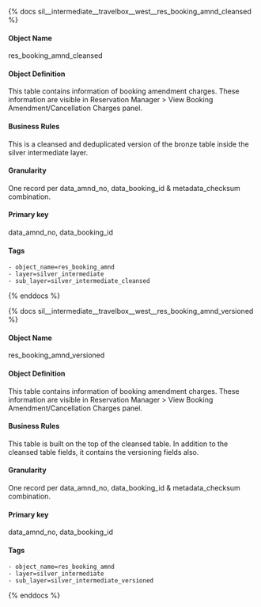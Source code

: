{% docs sil__intermediate__travelbox__west__res_booking_amnd_cleansed %}

#### Object Name
res_booking_amnd_cleansed

#### Object Definition
This table contains information of booking amendment charges.
These information are visible in Reservation Manager &gt; View Booking Amendment/Cancellation Charges panel.

#### Business Rules
This is a cleansed and deduplicated version of the bronze table inside the silver intermediate layer.

#### Granularity
One record per data_amnd_no, data_booking_id & metadata_checksum combination.

#### Primary key
data_amnd_no, data_booking_id

#### Tags
    - object_name=res_booking_amnd
    - layer=silver_intermediate
    - sub_layer=silver_intermediate_cleansed

{% enddocs %}

{% docs sil__intermediate__travelbox__west__res_booking_amnd_versioned %}

#### Object Name
res_booking_amnd_versioned

#### Object Definition
This table contains information of booking amendment charges.
These information are visible in Reservation Manager &gt; View Booking Amendment/Cancellation Charges panel.

#### Business Rules
This table is built on the top of the cleansed table. In addition to the cleansed table fields, it contains the versioning fields also.

#### Granularity
One record per data_amnd_no, data_booking_id & metadata_checksum combination.

#### Primary key
data_amnd_no, data_booking_id

#### Tags
    - object_name=res_booking_amnd
    - layer=silver_intermediate
    - sub_layer=silver_intermediate_versioned

{% enddocs %}